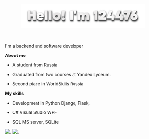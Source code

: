 <p align="center"><a href="https://124476.github.io"><img width="80%" alt="Hello, I'm 124476." src="./img/hello.png" /></a></p>

<br/>

I'm a backend and software developer

**About me**

- A student from Russia

- Graduated from two courses at Yandex Lyceum.

- Second place in WorldSkills Russia

**My skills**

- Development in Python Django, Flask, 

- C# Visual Studio WPF

- SQL MS server, SQLite

[![.](https://github-readme-stats.vercel.app/api/top-langs?username=124476&hide=html,scss,stylus,blade,jupyter%20notebook,python,css,shell,batchfile,dockerfile,typescript&theme=algolia&show_icons=true)](https://github.com/saifurrahman1193)
[![.](https://github-readme-stats.vercel.app/api?username=124476&theme=algolia&show_icons=true)](https://github.com/saifurrahman1193)
